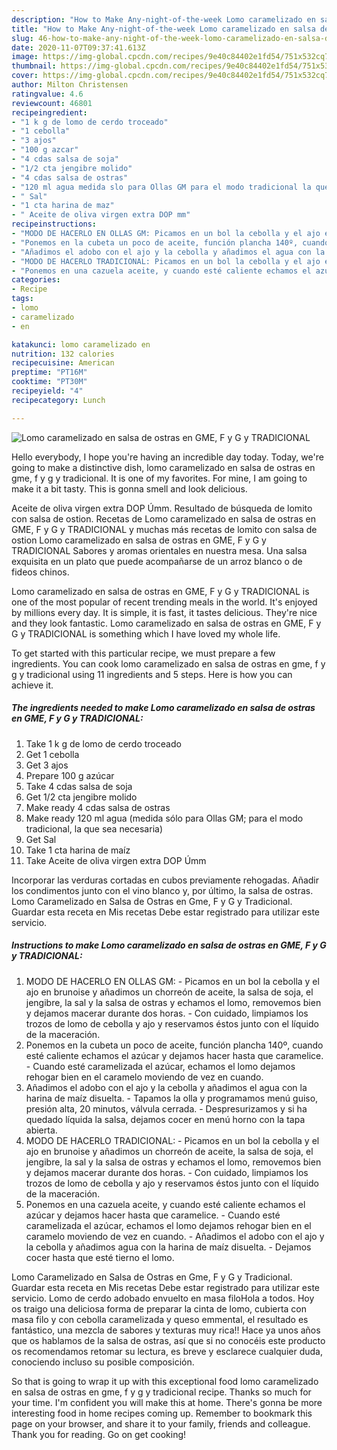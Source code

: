 ```yaml
---
description: "How to Make Any-night-of-the-week Lomo caramelizado en salsa de ostras en GME, F y G y TRADICIONAL"
title: "How to Make Any-night-of-the-week Lomo caramelizado en salsa de ostras en GME, F y G y TRADICIONAL"
slug: 46-how-to-make-any-night-of-the-week-lomo-caramelizado-en-salsa-de-ostras-en-gme-f-y-g-y-tradicional
date: 2020-11-07T09:37:41.613Z
image: https://img-global.cpcdn.com/recipes/9e40c84402e1fd54/751x532cq70/lomo-caramelizado-en-salsa-de-ostras-en-gme-f-y-g-y-tradicional-foto-principal.jpg
thumbnail: https://img-global.cpcdn.com/recipes/9e40c84402e1fd54/751x532cq70/lomo-caramelizado-en-salsa-de-ostras-en-gme-f-y-g-y-tradicional-foto-principal.jpg
cover: https://img-global.cpcdn.com/recipes/9e40c84402e1fd54/751x532cq70/lomo-caramelizado-en-salsa-de-ostras-en-gme-f-y-g-y-tradicional-foto-principal.jpg
author: Milton Christensen
ratingvalue: 4.6
reviewcount: 46801
recipeingredient:
- "1 k g de lomo de cerdo troceado"
- "1 cebolla"
- "3 ajos"
- "100 g azcar"
- "4 cdas salsa de soja"
- "1/2 cta jengibre molido"
- "4 cdas salsa de ostras"
- "120 ml agua medida slo para Ollas GM para el modo tradicional la que sea necesaria"
- " Sal"
- "1 cta harina de maz"
- " Aceite de oliva virgen extra DOP mm"
recipeinstructions:
- "MODO DE HACERLO EN OLLAS GM: Picamos en un bol la cebolla y el ajo en brunoise y añadimos un chorreón de aceite, la salsa de soja, el jengibre, la sal y la salsa de ostras y echamos el lomo, removemos bien y dejamos macerar durante dos horas. Con cuidado, limpiamos los trozos de lomo de cebolla y ajo y reservamos éstos junto con el líquido de la maceración."
- "Ponemos en la cubeta un poco de aceite, función plancha 140º, cuando esté caliente echamos el azúcar y dejamos hacer hasta que caramelice.  Cuando esté caramelizada el azúcar, echamos el lomo dejamos rehogar bien en el caramelo moviendo de vez en cuando."
- "Añadimos el adobo con el ajo y la cebolla y añadimos el agua con la harina de maíz disuelta. Tapamos la olla y programamos menú guiso, presión alta, 20 minutos, válvula cerrada. Despresurizamos y si ha quedado líquida la salsa, dejamos cocer en menú horno con la tapa abierta."
- "MODO DE HACERLO TRADICIONAL: Picamos en un bol la cebolla y el ajo en brunoise y añadimos un chorreón de aceite, la salsa de soja, el jengibre, la sal y la salsa de ostras y echamos el lomo, removemos bien y dejamos macerar durante dos horas. Con cuidado, limpiamos los trozos de lomo de cebolla y ajo y reservamos éstos junto con el líquido de la maceración."
- "Ponemos en una cazuela aceite, y cuando esté caliente echamos el azúcar y dejamos hacer hasta que caramelice.  Cuando esté caramelizada el azúcar, echamos el lomo dejamos rehogar bien en el caramelo moviendo de vez en cuando. Añadimos el adobo con el ajo y la cebolla y añadimos agua con la harina de maíz disuelta. Dejamos cocer hasta que esté tierno el lomo."
categories:
- Recipe
tags:
- lomo
- caramelizado
- en

katakunci: lomo caramelizado en 
nutrition: 132 calories
recipecuisine: American
preptime: "PT16M"
cooktime: "PT30M"
recipeyield: "4"
recipecategory: Lunch

---
```



![Lomo caramelizado en salsa de ostras en GME, F y G y TRADICIONAL](https://img-global.cpcdn.com/recipes/9e40c84402e1fd54/751x532cq70/lomo-caramelizado-en-salsa-de-ostras-en-gme-f-y-g-y-tradicional-foto-principal.jpg)

Hello everybody, I hope you're having an incredible day today. Today, we're going to make a distinctive dish, lomo caramelizado en salsa de ostras en gme, f y g y tradicional. It is one of my favorites. For mine, I am going to make it a bit tasty. This is gonna smell and look delicious.

Aceite de oliva virgen extra DOP Úmm. Resultado de búsqueda de lomito con salsa de ostion. Recetas de Lomo caramelizado en salsa de ostras en GME, F y G y TRADICIONAL y muchas más recetas de lomito con salsa de ostion Lomo caramelizado en salsa de ostras en GME, F y G y TRADICIONAL Sabores y aromas orientales en nuestra mesa. Una salsa exquisita en un plato que puede acompañarse de un arroz blanco o de fideos chinos.

Lomo caramelizado en salsa de ostras en GME, F y G y TRADICIONAL is one of the most popular of recent trending meals in the world. It's enjoyed by millions every day. It is simple, it is fast, it tastes delicious. They're nice and they look fantastic. Lomo caramelizado en salsa de ostras en GME, F y G y TRADICIONAL is something which I have loved my whole life.


To get started with this particular recipe, we must prepare a few ingredients. You can cook lomo caramelizado en salsa de ostras en gme, f y g y tradicional using 11 ingredients and 5 steps. Here is how you can achieve it.

<!--inarticleads1-->

##### The ingredients needed to make Lomo caramelizado en salsa de ostras en GME, F y G y TRADICIONAL:

1. Take 1 k g de lomo de cerdo troceado
1. Get 1 cebolla
1. Get 3 ajos
1. Prepare 100 g azúcar
1. Take 4 cdas salsa de soja
1. Get 1/2 cta jengibre molido
1. Make ready 4 cdas salsa de ostras
1. Make ready 120 ml agua (medida sólo para Ollas GM; para el modo tradicional, la que sea necesaria)
1. Get  Sal
1. Take 1 cta harina de maíz
1. Take  Aceite de oliva virgen extra DOP Úmm


Incorporar las verduras cortadas en cubos previamente rehogadas. Añadir los condimentos junto con el vino blanco y, por último, la salsa de ostras. Lomo Caramelizado en Salsa de Ostras en Gme, F y G y Tradicional. Guardar esta receta en Mis recetas Debe estar registrado para utilizar este servicio. 

<!--inarticleads2-->

##### Instructions to make Lomo caramelizado en salsa de ostras en GME, F y G y TRADICIONAL:

1. MODO DE HACERLO EN OLLAS GM: - Picamos en un bol la cebolla y el ajo en brunoise y añadimos un chorreón de aceite, la salsa de soja, el jengibre, la sal y la salsa de ostras y echamos el lomo, removemos bien y dejamos macerar durante dos horas. - Con cuidado, limpiamos los trozos de lomo de cebolla y ajo y reservamos éstos junto con el líquido de la maceración.
1. Ponemos en la cubeta un poco de aceite, función plancha 140º, cuando esté caliente echamos el azúcar y dejamos hacer hasta que caramelice.  - Cuando esté caramelizada el azúcar, echamos el lomo dejamos rehogar bien en el caramelo moviendo de vez en cuando.
1. Añadimos el adobo con el ajo y la cebolla y añadimos el agua con la harina de maíz disuelta. - Tapamos la olla y programamos menú guiso, presión alta, 20 minutos, válvula cerrada. - Despresurizamos y si ha quedado líquida la salsa, dejamos cocer en menú horno con la tapa abierta.
1. MODO DE HACERLO TRADICIONAL: - Picamos en un bol la cebolla y el ajo en brunoise y añadimos un chorreón de aceite, la salsa de soja, el jengibre, la sal y la salsa de ostras y echamos el lomo, removemos bien y dejamos macerar durante dos horas. - Con cuidado, limpiamos los trozos de lomo de cebolla y ajo y reservamos éstos junto con el líquido de la maceración.
1. Ponemos en una cazuela aceite, y cuando esté caliente echamos el azúcar y dejamos hacer hasta que caramelice.  - Cuando esté caramelizada el azúcar, echamos el lomo dejamos rehogar bien en el caramelo moviendo de vez en cuando. - Añadimos el adobo con el ajo y la cebolla y añadimos agua con la harina de maíz disuelta. - Dejamos cocer hasta que esté tierno el lomo.


Lomo Caramelizado en Salsa de Ostras en Gme, F y G y Tradicional. Guardar esta receta en Mis recetas Debe estar registrado para utilizar este servicio. Lomo de cerdo adobado envuelto en masa filoHola a todos. Hoy os traigo una deliciosa forma de preparar la cinta de lomo, cubierta con masa filo y con cebolla caramelizada y queso emmental, el resultado es fantástico, una mezcla de sabores y texturas muy rica!! Hace ya unos años que os hablamos de la salsa de ostras, así que si no conocéis este producto os recomendamos retomar su lectura, es breve y esclarece cualquier duda, conociendo incluso su posible composición. 

So that is going to wrap it up with this exceptional food lomo caramelizado en salsa de ostras en gme, f y g y tradicional recipe. Thanks so much for your time. I'm confident you will make this at home. There's gonna be more interesting food in home recipes coming up. Remember to bookmark this page on your browser, and share it to your family, friends and colleague. Thank you for reading. Go on get cooking!
